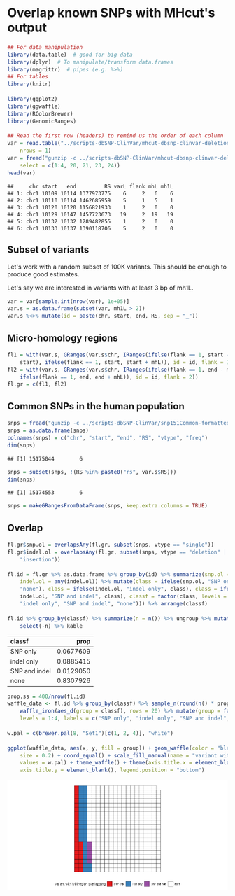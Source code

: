 Overlap known SNPs with MHcut's output
======================================

``` r
## For data manipulation
library(data.table)  # good for big data
library(dplyr)  # To manipulate/transform data.frames
library(magrittr)  # pipes (e.g. %>%)
## For tables
library(knitr)

library(ggplot2)
library(ggwaffle)
library(RColorBrewer)
library(GenomicRanges)

## Read the first row (headers) to remind us the order of each column
var = read.table("../scripts-dbSNP-ClinVar/mhcut-dbsnp-clinvar-deletion-variants.tsv.gz", 
    nrows = 1)
var = fread("gunzip -c ../scripts-dbSNP-ClinVar/mhcut-dbsnp-clinvar-deletion-variants.tsv.gz", 
    select = c(1:4, 20, 21, 23, 24))
head(var)
```

    ##     chr start   end         RS varL flank mhL mh1L
    ## 1: chr1 10109 10114 1377973775    6     2   6    6
    ## 2: chr1 10110 10114 1462685959    5     1   5    1
    ## 3: chr1 10120 10120 1156821933    1     2   0    0
    ## 4: chr1 10129 10147 1457723673   19     2  19   19
    ## 5: chr1 10132 10132 1289482855    1     2   0    0
    ## 6: chr1 10133 10137 1390118706    5     2   0    0

Subset of variants
------------------

Let's work with a random subset of 100K variants. This should be enough to produce good estimates.

Let's say we are interested in variants with at least 3 bp of mh1L.

``` r
var = var[sample.int(nrow(var), 1e+05)]
var.s = as.data.frame(subset(var, mh1L > 2))
var.s %<>% mutate(id = paste(chr, start, end, RS, sep = "_"))
```

Micro-homology regions
----------------------

``` r
fl1 = with(var.s, GRanges(var.s$chr, IRanges(ifelse(flank == 1, start - mhL, 
    start), ifelse(flank == 1, start, start + mhL)), id = id, flank = 1))
fl2 = with(var.s, GRanges(var.s$chr, IRanges(ifelse(flank == 1, end - mhL, end), 
    ifelse(flank == 1, end, end + mhL)), id = id, flank = 2))
fl.gr = c(fl1, fl2)
```

Common SNPs in the human population
-----------------------------------

``` r
snps = fread("gunzip -c ../scripts-dbSNP-ClinVar/snp151Common-formatted.tsv.gz")
snps = as.data.frame(snps)
colnames(snps) = c("chr", "start", "end", "RS", "vtype", "freq")
dim(snps)
```

    ## [1] 15175044        6

``` r
snps = subset(snps, !(RS %in% paste0("rs", var.s$RS)))
dim(snps)
```

    ## [1] 15174553        6

``` r
snps = makeGRangesFromDataFrame(snps, keep.extra.columns = TRUE)
```

Overlap
-------

``` r
fl.gr$snp.ol = overlapsAny(fl.gr, subset(snps, vtype == "single"))
fl.gr$indel.ol = overlapsAny(fl.gr, subset(snps, vtype == "deletion" | vtype == 
    "insertion"))

fl.id = fl.gr %>% as.data.frame %>% group_by(id) %>% summarize(snp.ol = any(snp.ol), 
    indel.ol = any(indel.ol)) %>% mutate(class = ifelse(snp.ol, "SNP only", 
    "none"), class = ifelse(indel.ol, "indel only", class), class = ifelse(snp.ol & 
    indel.ol, "SNP and indel", class), classf = factor(class, levels = c("SNP only", 
    "indel only", "SNP and indel", "none"))) %>% arrange(classf)

fl.id %>% group_by(classf) %>% summarize(n = n()) %>% ungroup %>% mutate(prop = n/sum(n)) %>% 
    select(-n) %>% kable
```

| classf        |       prop|
|:--------------|----------:|
| SNP only      |  0.0677609|
| indel only    |  0.0885415|
| SNP and indel |  0.0129050|
| none          |  0.8307926|

``` r
prop.ss = 400/nrow(fl.id)
waffle_data <- fl.id %>% group_by(classf) %>% sample_n(round(n() * prop.ss)) %>% 
    waffle_iron(aes_d(group = classf), rows = 20) %>% mutate(group = factor(group, 
    levels = 1:4, labels = c("SNP only", "indel only", "SNP and indel", "none")))

w.pal = c(brewer.pal(8, "Set1")[c(1, 2, 4)], "white")

ggplot(waffle_data, aes(x, y, fill = group)) + geom_waffle(color = "black", 
    size = 0.2) + coord_equal() + scale_fill_manual(name = "variant with MH region overlapping", 
    values = w.pal) + theme_waffle() + theme(axis.title.x = element_blank(), 
    axis.title.y = element_blank(), legend.position = "bottom")
```

![](SNPOverlap_files/figure-markdown_github/ol-1.png)

